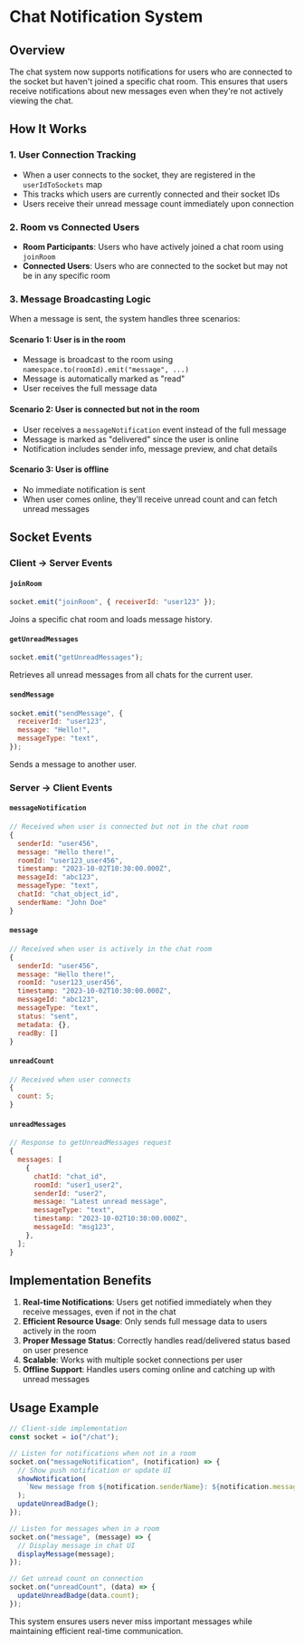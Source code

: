 # Chat Notification System

## Overview

The chat system now supports notifications for users who are connected to the socket but haven't joined a specific chat room. This ensures that users receive notifications about new messages even when they're not actively viewing the chat.

## How It Works

### 1. User Connection Tracking

- When a user connects to the socket, they are registered in the `userIdToSockets` map
- This tracks which users are currently connected and their socket IDs
- Users receive their unread message count immediately upon connection

### 2. Room vs Connected Users

- **Room Participants**: Users who have actively joined a chat room using `joinRoom`
- **Connected Users**: Users who are connected to the socket but may not be in any specific room

### 3. Message Broadcasting Logic

When a message is sent, the system handles three scenarios:

#### Scenario 1: User is in the room

- Message is broadcast to the room using `namespace.to(roomId).emit("message", ...)`
- Message is automatically marked as "read"
- User receives the full message data

#### Scenario 2: User is connected but not in the room

- User receives a `messageNotification` event instead of the full message
- Message is marked as "delivered" since the user is online
- Notification includes sender info, message preview, and chat details

#### Scenario 3: User is offline

- No immediate notification is sent
- When user comes online, they'll receive unread count and can fetch unread messages

## Socket Events

### Client → Server Events

#### `joinRoom`

```javascript
socket.emit("joinRoom", { receiverId: "user123" });
```

Joins a specific chat room and loads message history.

#### `getUnreadMessages`

```javascript
socket.emit("getUnreadMessages");
```

Retrieves all unread messages from all chats for the current user.

#### `sendMessage`

```javascript
socket.emit("sendMessage", {
  receiverId: "user123",
  message: "Hello!",
  messageType: "text",
});
```

Sends a message to another user.

### Server → Client Events

#### `messageNotification`

```javascript
// Received when user is connected but not in the chat room
{
  senderId: "user456",
  message: "Hello there!",
  roomId: "user123_user456",
  timestamp: "2023-10-02T10:30:00.000Z",
  messageId: "abc123",
  messageType: "text",
  chatId: "chat_object_id",
  senderName: "John Doe"
}
```

#### `message`

```javascript
// Received when user is actively in the chat room
{
  senderId: "user456",
  message: "Hello there!",
  roomId: "user123_user456",
  timestamp: "2023-10-02T10:30:00.000Z",
  messageId: "abc123",
  messageType: "text",
  status: "sent",
  metadata: {},
  readBy: []
}
```

#### `unreadCount`

```javascript
// Received when user connects
{
  count: 5;
}
```

#### `unreadMessages`

```javascript
// Response to getUnreadMessages request
{
  messages: [
    {
      chatId: "chat_id",
      roomId: "user1_user2",
      senderId: "user2",
      message: "Latest unread message",
      messageType: "text",
      timestamp: "2023-10-02T10:30:00.000Z",
      messageId: "msg123",
    },
  ];
}
```

## Implementation Benefits

1. **Real-time Notifications**: Users get notified immediately when they receive messages, even if not in the chat
2. **Efficient Resource Usage**: Only sends full message data to users actively in the room
3. **Proper Message Status**: Correctly handles read/delivered status based on user presence
4. **Scalable**: Works with multiple socket connections per user
5. **Offline Support**: Handles users coming online and catching up with unread messages

## Usage Example

```javascript
// Client-side implementation
const socket = io("/chat");

// Listen for notifications when not in a room
socket.on("messageNotification", (notification) => {
  // Show push notification or update UI
  showNotification(
    `New message from ${notification.senderName}: ${notification.message}`
  );
  updateUnreadBadge();
});

// Listen for messages when in a room
socket.on("message", (message) => {
  // Display message in chat UI
  displayMessage(message);
});

// Get unread count on connection
socket.on("unreadCount", (data) => {
  updateUnreadBadge(data.count);
});
```

This system ensures users never miss important messages while maintaining efficient real-time communication.
